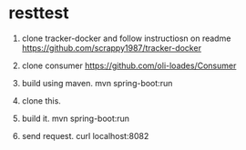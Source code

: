 # resttest

1. clone tracker-docker and follow instructiosn on readme https://github.com/scrappy1987/tracker-docker

2. clone consumer https://github.com/oli-loades/Consumer

3. build using maven. mvn spring-boot:run

4. clone this.

5. build it. mvn spring-boot:run

6. send request. curl localhost:8082
